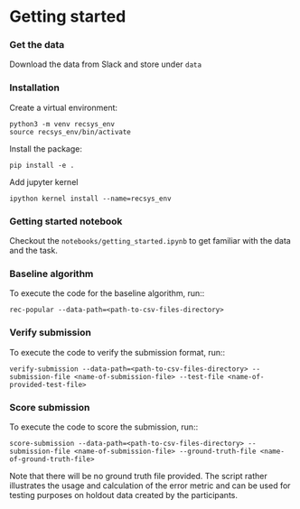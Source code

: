 # Getting started

### Get the data

Download the data from Slack and store under `data`

### Installation

Create a virtual environment:

    python3 -m venv recsys_env
    source recsys_env/bin/activate

Install the package:

    pip install -e .
    
Add jupyter kernel

    ipython kernel install --name=recsys_env
    
### Getting started notebook

Checkout the `notebooks/getting_started.ipynb` to get familiar with the data and the task.

### Baseline algorithm
To execute the code for the baseline algorithm, run::

    rec-popular --data-path=<path-to-csv-files-directory>

### Verify submission
To execute the code to verify the submission format, run::

    verify-submission --data-path=<path-to-csv-files-directory> --submission-file <name-of-submission-file> --test-file <name-of-provided-test-file>


### Score submission
To execute the code to score the submission, run::

    score-submission --data-path=<path-to-csv-files-directory> --submission-file <name-of-submission-file> --ground-truth-file <name-of-ground-truth-file>

Note that there will be no ground truth file provided. The script rather illustrates the usage and calculation of the error metric and can be used for testing purposes on holdout data created by the participants.
